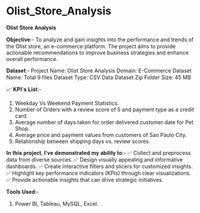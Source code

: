 # Olist_Store_Analysis


𝐎𝐥𝐢𝐬𝐭 𝐒𝐭𝐨𝐫𝐞 𝐀𝐧𝐚𝐥𝐲𝐬𝐢𝐬

𝐎𝐛𝐣𝐞𝐜𝐭𝐢𝐯𝐞:-
To analyze and gain insights into the performance and trends of the Olist store, an e-commerce platform. The project aims to provide actionable recommendations to improve business strategies and enhance overall performance.

𝐃𝐚𝐭𝐚𝐬𝐞𝐭:-
Project Name: Olist Store Analysis Domain: E-Commerce Dataset Name: Total 9 files Dataset Type: CSV Data Dataset Zip Folder Size: 45 MB

📈 𝐊𝐏𝐈'𝐬 𝐋𝐢𝐬𝐭:-
1.	Weekday Vs Weekend Payment Statistics.
2.	Number of Orders with a review score of 5 and payment type as a credit card.
3.	Average number of days taken for order delivered customer date for Pet Shop.
4.	Average price and payment values from customers of Sao Paulo City.
5.	Relationship between shipping days vs. review scores.

𝐈𝐧 𝐭𝐡𝐢𝐬 𝐩𝐫𝐨𝐣𝐞𝐜𝐭, 𝐈'𝐯𝐞 𝐝𝐞𝐦𝐨𝐧𝐬𝐭𝐫𝐚𝐭𝐞𝐝 𝐦𝐲 𝐚𝐛𝐢𝐥𝐢𝐭𝐲 𝐭𝐨:-
✅ Collect and preprocess data from diverse sources. 
✅ Design visually appealing and informative dashboards.
✅ Create interactive filters and slicers for customized insights. 
✅ Highlight key performance indicators (KPIs) through clear visualizations. 
✅ Provide actionable insights that can drive strategic initiatives.

𝐓𝐨𝐨𝐥𝐬 𝐔𝐬𝐞𝐝:-
1) Power BI, Tableau, MySQL, Excel.
